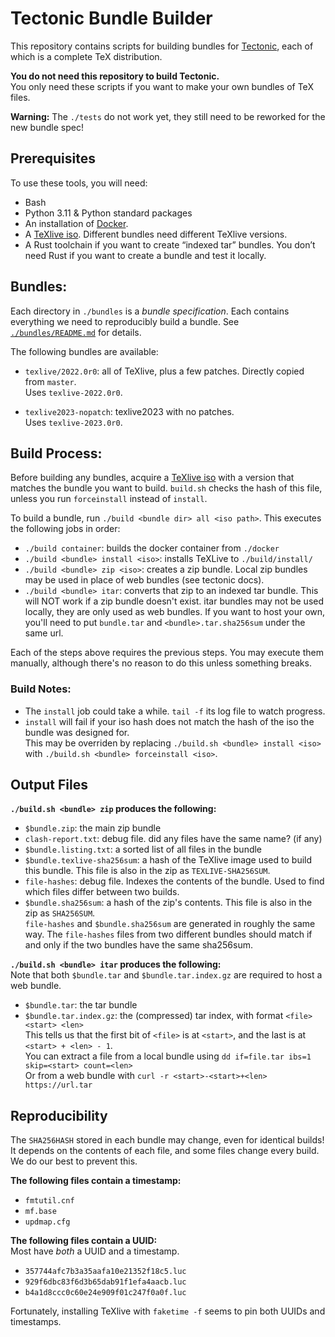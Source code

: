 # Tectonic Bundle Builder

This repository contains scripts for building bundles for
[Tectonic](https://tectonic-typesetting.github.io), each of which is a complete TeX distribution.

**You do not need this repository to build Tectonic.** \
You only need these scripts if you want to make your own bundles of TeX files.

**Warning:** The `./tests` do not work yet, they still need to be reworked for the new bundle spec!








## Prerequisites

To use these tools, you will need:

- Bash
- Python 3.11 & Python standard packages
- An installation of [Docker](https://www.docker.com/).
- A [TeXlive iso](https://tug.org/texlive/acquire-iso.html). Different bundles need different TeXlive versions.
- A Rust toolchain if you want to create “indexed tar” bundles. You don’t
  need Rust if you want to create a bundle and test it locally.








## Bundles:
Each directory in `./bundles` is a *bundle specification*. Each contains everything we need to reproducibly build a bundle. See [`./bundles/README.md`](./bundles/README.md) for details.

The following bundles are available:
 - `texlive/2022.0r0`: all of TeXlive, plus a few patches. Directly copied from `master`. \
 Uses `texlive-2022.0r0`.

 - `texlive2023-nopatch`: texlive2023 with no patches. \
 Uses `texlive-2023.0r0`.









## Build Process:
Before building any bundles, acquire a [TeXlive iso](https://tug.org/texlive/acquire-iso.html) with a version that matches the bundle you want to build. `build.sh` checks the hash of this file, unless you run `forceinstall` instead of `install`.

To build a bundle, run `./build <bundle dir> all <iso path>`. This executes the following jobs in order:
 - `./build container`: builds the docker container from `./docker`
 - `./build <bundle> install <iso>`: installs TeXLive to `./build/install/`
 - `./build <bundle> zip <iso>`: creates a zip bundle. Local zip bundles may be used in place of web bundles (see tectonic docs).
 - `./build <bundle> itar`: converts that zip to an indexed tar bundle. This will NOT work if a zip bundle doesn't exist.
 itar bundles may not be used locally, they are only used as web bundles. If you want to host your own, you'll need to put `bundle.tar` and `<bundle>.tar.sha256sum` under the same url.

Each of the steps above requires the previous steps. You may execute them manually, although
there's no reason to do this unless something breaks.


### Build Notes:
 - The `install` job could take a while. `tail -f` its log file to watch progress.
 - `install` will fail if your iso hash does not match the hash of the iso the bundle was designed for.\
 This may be overriden by replacing `./build.sh <bundle> install <iso>` with `./build.sh <bundle> forceinstall <iso>`.







## Output Files

**`./build.sh <bundle> zip` produces the following:**
 - `$bundle.zip`: the main zip bundle
 - `clash-report.txt`: debug file. did any files have the same name? (if any)
 - `$bundle.listing.txt`: a sorted list of all files in the bundle
 - `$bundle.texlive-sha256sum`: a hash of the TeXlive image used to build this bundle. This file is also in the zip as `TEXLIVE-SHA256SUM`.
 - `file-hashes`: debug file. Indexes the contents of the bundle. Used to find which files differ between two builds.
 - `$bundle.sha256sum`: a hash of the zip's contents. This file is also in the zip as `SHA256SUM`. \
 `file-hashes` and `$bundle.sha256sum` are generated in roughly the same way. The `file-hashes` files from two different
 bundles should match if and only if the two bundles have the same sha256sum.

**`./build.sh <bundle> itar` produces the following:**\
Note that both `$bundle.tar` and `$bundle.tar.index.gz` are required to host a web bundle.
 - `$bundle.tar`: the tar bundle
 - `$bundle.tar.index.gz`: the (compressed) tar index, with format `<file> <start> <len>`\
 This tells us that the first bit of `<file>` is at `<start>`, and the last is at `<start> + <len> - 1`.\
 You can extract a file from a local bundle using `dd if=file.tar ibs=1 skip=<start> count=<len>`\
 Or from a web bundle with `curl -r <start>-<start>+<len> https://url.tar`







## Reproducibility
The `SHA256HASH` stored in each bundle may change, even for identical builds! It depends on the contents of each file, and some files change every build. We do our best to prevent this.

**The following files contain a timestamp:**
 - `fmtutil.cnf`
 - `mf.base`
 - `updmap.cfg`

**The following files contain a UUID:** \
Most have *both* a UUID and a timestamp.
 - `357744afc7b3a35aafa10e21352f18c5.luc`
 - `929f6dbc83f6d3b65dab91f1efa4aacb.luc`
 - `b4a1d8ccc0c60e24e909f01c247f0a0f.luc`

Fortunately, installing TeXlive with `faketime -f` seems to pin both UUIDs and timestamps.

